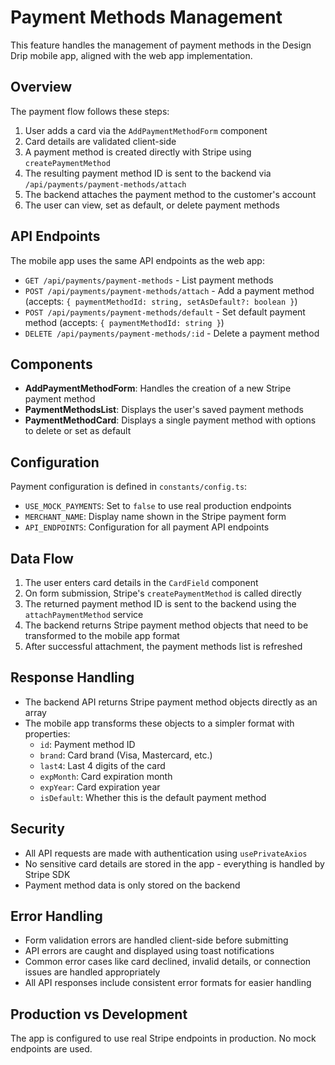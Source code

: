 # Payment Methods Management

This feature handles the management of payment methods in the Design Drip mobile app, aligned with the web app implementation.

## Overview

The payment flow follows these steps:

1. User adds a card via the `AddPaymentMethodForm` component
2. Card details are validated client-side
3. A payment method is created directly with Stripe using `createPaymentMethod`
4. The resulting payment method ID is sent to the backend via `/api/payments/payment-methods/attach`
5. The backend attaches the payment method to the customer's account
6. The user can view, set as default, or delete payment methods

## API Endpoints

The mobile app uses the same API endpoints as the web app:

- `GET /api/payments/payment-methods` - List payment methods
- `POST /api/payments/payment-methods/attach` - Add a payment method (accepts: `{ paymentMethodId: string, setAsDefault?: boolean }`)
- `POST /api/payments/payment-methods/default` - Set default payment method (accepts: `{ paymentMethodId: string }`)
- `DELETE /api/payments/payment-methods/:id` - Delete a payment method

## Components

- **AddPaymentMethodForm**: Handles the creation of a new Stripe payment method
- **PaymentMethodsList**: Displays the user's saved payment methods
- **PaymentMethodCard**: Displays a single payment method with options to delete or set as default

## Configuration

Payment configuration is defined in `constants/config.ts`:

- `USE_MOCK_PAYMENTS`: Set to `false` to use real production endpoints
- `MERCHANT_NAME`: Display name shown in the Stripe payment form
- `API_ENDPOINTS`: Configuration for all payment API endpoints

## Data Flow

1. The user enters card details in the `CardField` component
2. On form submission, Stripe's `createPaymentMethod` is called directly
3. The returned payment method ID is sent to the backend using the `attachPaymentMethod` service
4. The backend returns Stripe payment method objects that need to be transformed to the mobile app format
5. After successful attachment, the payment methods list is refreshed

## Response Handling

- The backend API returns Stripe payment method objects directly as an array
- The mobile app transforms these objects to a simpler format with properties:
  - `id`: Payment method ID
  - `brand`: Card brand (Visa, Mastercard, etc.)
  - `last4`: Last 4 digits of the card
  - `expMonth`: Card expiration month
  - `expYear`: Card expiration year
  - `isDefault`: Whether this is the default payment method

## Security

- All API requests are made with authentication using `usePrivateAxios`
- No sensitive card details are stored in the app - everything is handled by Stripe SDK
- Payment method data is only stored on the backend

## Error Handling

- Form validation errors are handled client-side before submitting
- API errors are caught and displayed using toast notifications
- Common error cases like card declined, invalid details, or connection issues are handled appropriately
- All API responses include consistent error formats for easier handling

## Production vs Development

The app is configured to use real Stripe endpoints in production. No mock endpoints are used.
